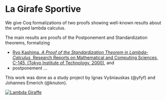 La Girafe Sportive
==================

We give Coq formalizations of two proofs showing well-known results
about the untyped lambda calculus.

The main results are proofs of the Postponement and Standardization
theorems, formalizing

* [Ryo Kashima. <cite>A Proof of the Standardization Theorem in
Lambda-Calculus</cite>, Research Reports on Mathematical and Computing
Sciences, C-145, (Tokyo Institute of Technology, 2000)][kashima], and
* postponement ...

This work was done as a study project by Ignas Vyšniauskas (@yfyf) and
Johannes Emerich (@knuton).

[![Lambda Giraffe](https://f.cloud.github.com/assets/47458/1644002/24fac234-58d9-11e3-96b4-4106ce8a9971.png)](http://knuton.github.io/la-girafe-sportive/)

[kashima]: http://www.is.titech.ac.jp/~kashima/pub/C-145.pdf
